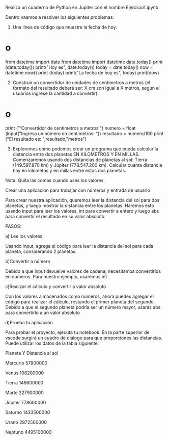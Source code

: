 Realiza un cuaderno de Python en Jupiter con el nombre Ejercicio1.ipynb

Dentro vaamos a resolver los siguientes problemas:

1. Una línea de código que  muestre la fecha de hoy.
# o
from datetime import date
from datetime import datetime
date.today()
print (date.today())
print("Hoy es", date.today())
today = date.today()
now = datetime.now()
print (today)
print("La  fecha de hoy es", today)
print(now)

2. Construir un convertidor de unidades de centimetros a metros (el formato del resultado deberá ser: X cm son igual a X metros, según el usuarios ingrese la cantidad a convertir).
# o
print ("'Convertidor de centimetros a metros'")
numero = float (input("Ingresa un número en centimetros: "))
resultado = numero/100
print ("El resultado es: ",resultado,"metros")

3. Exploremos cómo podemos crear un programa que pueda calcular la distancia entre dos planetas EN KILOMETROS Y EN MILLAS. Comenzaremos usando dos distancias de planetas al sol: Tierra (149.597.870 km) y Júpiter (778.547.200 km). Calcular cuanta distancia hay en kilometos y en millas entre estos dos planetas.

Nota: Quita las comas cuando uses los valores.

Crear una aplicación para trabajar con números y entrada de usuario


Para crear nuestra aplicación, queremos leer la distancia del sol para dos planetas, y luego mostrar la distancia entre los planetas. Haremos esto usando input para leer los valores, int para convertir a entero y luego abs para convertir el resultado en su valor absoluto.

PASOS:

a) Lee los valores

Usando input, agrega el código para leer la distancia del sol para cada planeta, considerando 2 planetas.

b)Convertir a número

Debido a que input devuelve valores de cadena, necesitamos convertirlos en números. Para nuestro ejemplo, usaremos int

c)Realizar el cálculo y convertir a valor absoluto

Con los valores almacenados como números, ahora puedes agregar el código para realizar el cálculo, restando el primer planeta del segundo. Debido a que el segundo planeta podría ser un número mayor, usarás abs para convertirlo a un valor absoluto

d)Prueba tu aplicación

Para probar el proyecto, ejecuta tu notebook. En la parte superior de vscode surgirá un cuadro de diálogo para que proporciones las distancias. Puede utilizar los datos de la tabla siguiente:

Planeta	Y Distancia al sol

Mercurio	57900000

Venus	108200000

Tierra	149600000

Marte	227900000

Júpiter	778600000

Saturno	1433500000

Urano	2872500000

Neptuno	4495100000
